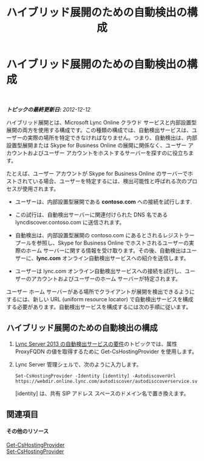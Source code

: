 ﻿---
title: ハイブリッド展開のための自動検出の構成
TOCTitle: ハイブリッド展開のための自動検出の構成
ms:assetid: ca605e62-181c-42ca-80a1-e37e610f8277
ms:mtpsurl: https://technet.microsoft.com/ja-jp/library/JJ945653(v=OCS.15)
ms:contentKeyID: 52056705
ms.date: 05/19/2016
mtps_version: v=OCS.15
ms.translationtype: HT
---

# ハイブリッド展開のための自動検出の構成

 

_**トピックの最終更新日:** 2012-12-12_

ハイブリッド展開とは、Microsoft Lync Online クラウド サービスと内部設置型展開の両方を使用する構成です。この種類の構成では、自動検出サービスは、ユーザーの実際の場所を特定できなければなりません。つまり、自動検出は、内部設置型展開または Skype for Business Online の展開に関係なく、ユーザー アカウントおよびユーザー アカウントをホストするサーバーを探すのに役立ちます。

たとえば、ユーザー アカウントが Skype for Business Online のサーバーでホストされている場合、ユーザーを特定するには、検出可能性と呼ばれる次のプロセスが使用されます。

  - ユーザーは、内部設置型展開である **contoso.com** への接続を試行します.

  - この試行は、自動検出サーバーに関連付けられた DNS 名である lyncdiscover.contoso.com に送信されます。

  - 自動検出は、内部設置型展開の contoso.com にあるとされるレジストラー プールを参照し、Skype for Business Online でホストされるユーザーの実際のホーム サーバーに関する情報を受け取ります。その後、自動検出はユーザーに、**lync.com** オンライン自動検出サービスへの紹介を送信します。

  - ユーザーは lync.com オンライン自動検出サービスへの接続を試行し、ユーザーのアカウントおよびユーザーのホーム サーバーが特定されます。

ユーザー ホーム サーバーがある場所でクライアントが展開を検出できるようにするには、新しい URL (uniform resource locator) で自動検出サービスを構成する必要があります。自動検出サービスを構成するには次の手順に従います。

## ハイブリッド展開のための自動検出の構成

1.  [Lync Server 2013 の自動検出サービスの要件](lync-server-2013-autodiscover-service-requirements.md)のトピックでは、属性 ProxyFQDN の値を取得するために Get-CsHostingProvider を使用します。

2.  Lync Server 管理シェルで、次のように入力します。
    
        Set-CsHostingProvider -Identity [identity] -AutodiscoverUrl https://webdir.online.lync.com/autodiscover/autodisccoverservice.svc/root
    
    \[identity\] は、共有 SIP アドレス スペースのドメイン名で置き換えます。

## 関連項目

#### その他のリソース

[Get-CsHostingProvider](get-cshostingprovider.md)  
[Set-CsHostingProvider](set-cshostingprovider.md)

